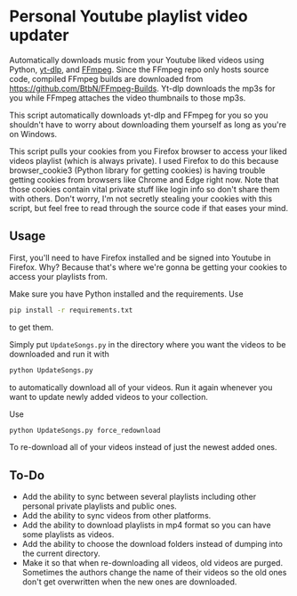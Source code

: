 # Personal Youtube playlist video updater

Automatically downloads music from your Youtube liked videos using Python, [yt-dlp](https://github.com/yt-dlp/yt-dlp), and [FFmpeg](https://www.ffmpeg.org/). Since the FFmpeg repo only hosts source code, compiled FFmpeg builds are downloaded from https://github.com/BtbN/FFmpeg-Builds. Yt-dlp downloads the mp3s for you while FFmpeg attaches the video thumbnails to those mp3s.

This script automatically downloads yt-dlp and FFmpeg for you so you shouldn't have to worry about downloading them yourself as long as you're on Windows.

This script pulls your cookies from you Firefox browser to access your liked videos playlist (which is always private). I used Firefox to do this because browser_cookie3 (Python library for getting cookies) is having trouble getting cookies from browsers like Chrome and Edge right now. Note that those cookies contain vital private stuff like login info so don't share them with others. Don't worry, I'm not secretly stealing your cookies with this script, but feel free to read through the source code if that eases your mind.

## Usage

First, you'll need to have Firefox installed and be signed into Youtube in Firefox. Why? Because that's where we're gonna be getting your cookies to access your playlists from.

Make sure you have Python installed and the requirements. Use
```bash
pip install -r requirements.txt
```
to get them.

Simply put `UpdateSongs.py` in the directory where you want the videos to be downloaded and run it with 
```bash
python UpdateSongs.py
```
to automatically download all of your videos. Run it again whenever you want to update newly added videos to your collection.

Use 
```bash
python UpdateSongs.py force_redownload
```
To re-download all of your videos instead of just the newest added ones.

## To-Do

- Add the ability to sync between several playlists including other personal private playlists and public ones.
- Add the ability to sync videos from other platforms.
- Add the ability to download playlists in mp4 format so you can have some playlists as videos.
- Add the ability to choose the download folders instead of dumping into the current directory.
- Make it so that when re-downloading all videos, old videos are purged. Sometimes the authors change the name of their videos so the old ones don't get overwritten when the new ones are downloaded.
